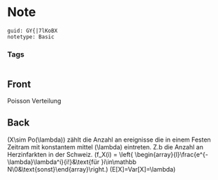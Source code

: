 # Note
```
guid: GY{|7lKoBX
notetype: Basic
```

### Tags
```
```

## Front
Poisson Verteilung

## Back
\(X\sim Po(\lambda)\) zählt die Anzahl an ereignisse die in einem Festen Zeitram mit konstantem mittel \(\lambda\) eintreten. Z.b die Anzahl an Herzinfarkten in der Schweiz.
\(f_X(i) = \left\{ \begin{array}{l}\frac{e^{-\lambda}\lambda^i}{i!}&\text{für }i\in\mathbb N\\0&\text{sonst}\end{array}\right.\)
\(E[X]=Var[X]=\lambda\)
